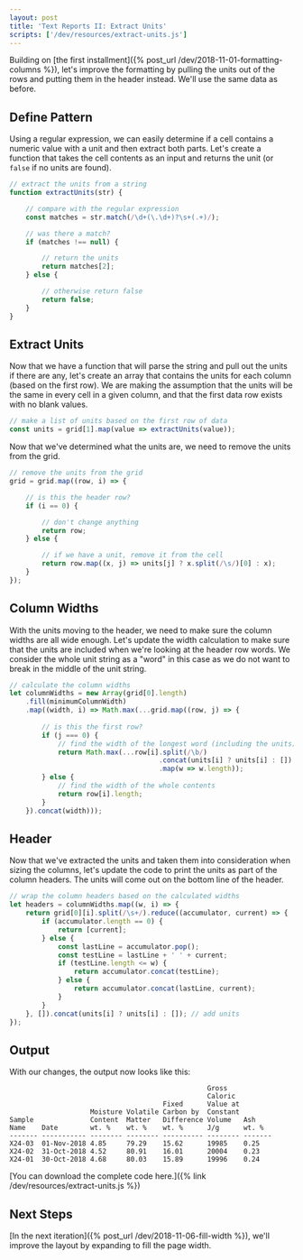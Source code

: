 ```yaml
---
layout: post
title: 'Text Reports II: Extract Units'
scripts: ['/dev/resources/extract-units.js']
---
```


Building on [the first installment]({% post_url /dev/2018-11-01-formatting-columns %}), let's improve the formatting by pulling the units out of the rows and putting them in the header instead. We'll use the same data as before.

## Define Pattern

Using a regular expression, we can easily determine if a cell contains a numeric value with a unit and then extract both parts. Let's create a function that takes the cell contents as an input and returns the unit (or `false` if no units are found).

```javascript
// extract the units from a string
function extractUnits(str) {

    // compare with the regular expression
    const matches = str.match(/\d+(\.\d+)?\s+(.+)/);

    // was there a match?
    if (matches !== null) {

        // return the units
        return matches[2];
    } else {

        // otherwise return false
        return false;
    }
}
```

## Extract Units

Now that we have a function that will parse the string and pull out the units if there are any, let's create an array that contains the units for each column (based on the first row). We are making the assumption that the units will be the same in every cell in a given column, and that the first data row exists with no blank values.

```javascript
// make a list of units based on the first row of data
const units = grid[1].map(value => extractUnits(value));
```

Now that we've determined what the units are, we need to remove the units from the grid.

```javascript
// remove the units from the grid
grid = grid.map((row, i) => {

    // is this the header row?
    if (i == 0) {

        // don't change anything
        return row;
    } else {

        // if we have a unit, remove it from the cell
        return row.map((x, j) => units[j] ? x.split(/\s/)[0] : x);
    }
});
```

## Column Widths

With the units moving to the header, we need to make sure the column widths are all wide enough. Let's update the width calculation to make sure that the units are included when we're looking at the header row words. We consider the whole unit string as a "word" in this case as we do not want to break in the middle of the unit string.

```javascript
// calculate the column widths
let columnWidths = new Array(grid[0].length)
    .fill(minimumColumnWidth)
    .map((width, i) => Math.max(...grid.map((row, j) => {
        
        // is this the first row?
        if (j === 0) {
            // find the width of the longest word (including the units)
            return Math.max(...row[i].split(/\b/)                      // words
                                     .concat(units[i] ? units[i] : []) // units
                                     .map(w => w.length));             // lengths
        } else {
            // find the width of the whole contents
            return row[i].length;
        }
    }).concat(width)));
```

## Header

Now that we've extracted the units and taken them into consideration when sizing the columns, let's update the code to print the units as part of the column headers. The units will come out on the bottom line of the header.

```javascript
// wrap the column headers based on the calculated widths
let headers = columnWidths.map((w, i) => {
    return grid[0][i].split(/\s+/).reduce((accumulator, current) => {
        if (accumulator.length == 0) {
            return [current];
        } else {
            const lastLine = accumulator.pop();
            const testLine = lastLine + ' ' + current;
            if (testLine.length <= w) {
                return accumulator.concat(testLine);
            } else {
                return accumulator.concat(lastLine, current);
            }
        }
    }, []).concat(units[i] ? units[i] : []); // add units
});
```

## Output

With our changes, the output now looks like this:

```text
                                                 Gross           
                                                 Caloric         
                                      Fixed      Value at        
                    Moisture Volatile Carbon by  Constant        
Sample              Content  Matter   Difference Volume   Ash    
Name    Date        wt. %    wt. %    wt. %      J/g      wt. %  
------- ----------- -------- -------- ---------- -------- -------
X24-03  01-Nov-2018 4.85     79.29    15.62      19985    0.25   
X24-02  31-Oct-2018 4.52     80.91    16.01      20004    0.23   
X24-01  30-Oct-2018 4.68     80.03    15.89      19996    0.24   
```

[You can download the complete code here.]({% link /dev/resources/extract-units.js %})

## Next Steps

[In the next iteration]({% post_url /dev/2018-11-06-fill-width %}), we'll improve the layout by expanding to fill the page width.